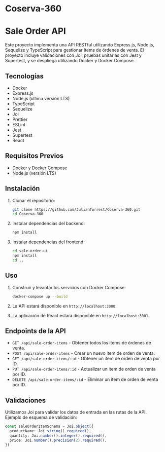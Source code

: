 # Coserva-360

# Sale Order API

Este proyecto implementa una API RESTful utilizando Express.js, Node.js, Sequelize y TypeScript para gestionar items de órdenes de venta. El proyecto incluye validaciones con Joi, pruebas unitarias con Jest y Supertest, y se despliega utilizando Docker y Docker Compose.

## Tecnologías

- Docker
- Express.js
- Node.js (última versión LTS)
- TypeScript
- Sequelize
- Joi
- Prettier
- ESLint
- Jest
- Supertest
- React

## Requisitos Previos

- Docker y Docker Compose
- Node.js (versión LTS)

## Instalación

1. Clonar el repositorio:

    ```sh
    git clone https://github.com/JulianTorrest/Coserva-360.git
    cd Coserva-360
    ```

2. Instalar dependencias del backend:

    ```sh
    npm install
    ```

3. Instalar dependencias del frontend:

    ```sh
    cd sale-order-ui
    npm install
    cd ..
    ```

## Uso

1. Construir y levantar los servicios con Docker Compose:

    ```sh
    docker-compose up --build
    ```

2. La API estará disponible en `http://localhost:3000`.

3. La aplicación de React estará disponible en `http://localhost:3001`.

## Endpoints de la API

- `GET /api/sale-order-items` - Obtener todos los items de órdenes de venta.
- `POST /api/sale-order-items` - Crear un nuevo item de orden de venta.
- `GET /api/sale-order-items/:id` - Obtener un item de orden de venta por ID.
- `PUT /api/sale-order-items/:id` - Actualizar un item de orden de venta por ID.
- `DELETE /api/sale-order-items/:id` - Eliminar un item de orden de venta por ID.

## Validaciones

Utilizamos Joi para validar los datos de entrada en las rutas de la API. Ejemplo de esquema de validación:

```typescript
const saleOrderItemSchema = Joi.object({
  productName: Joi.string().required(),
  quantity: Joi.number().integer().required(),
  price: Joi.number().precision(2).required(),
})
